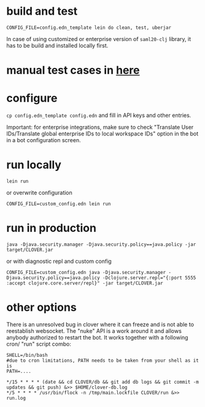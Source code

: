 
# build and test 
```
CONFIG_FILE=config.edn_template lein do clean, test, uberjar
```

In case of using customized or enterprise version of `saml20-clj` library, it has to be build and installed locally first.

# manual test cases in [here](TESTING.md)


# configure

`cp config.edn_template config.edn` and fill in API keys and other entries.

Important: for enterprise integrations, make sure to check "Translate User IDs/Translate global enterprise IDs to local workspace IDs" option in the bot in a bot configuration screen.


# run locally
```
lein run
```

or overwrite configuration
```
CONFIG_FILE=custom_config.edn lein run
```

# run in production
```
java -Djava.security.manager -Djava.security.policy==java.policy -jar target/CLOVER.jar
```

or with diagnostic repl and custom config
```
CONFIG_FILE=custom_config.edn java -Djava.security.manager -Djava.security.policy==java.policy -Dclojure.server.repl="{:port 5555 :accept clojure.core.server/repl}" -jar target/CLOVER.jar
```

# other options

There is an unresolved bug in clover where it can freeze and is not able to reestablish websocket. The "nuke" API is a work around it and allows anybody authorized to restart the bot. It works together with a following cron/ "run" script combo:

```
SHELL=/bin/bash
#due to cron limitations, PATH needs to be taken from your shell as it is
PATH=....

*/15 * * * * (date && cd CLOVER/db && git add db logs && git commit -m updates && git push) &>> $HOME/clover-db.log
*/5 * * * * /usr/bin/flock -n /tmp/main.lockfile CLOVER/run &>> run.log
```

